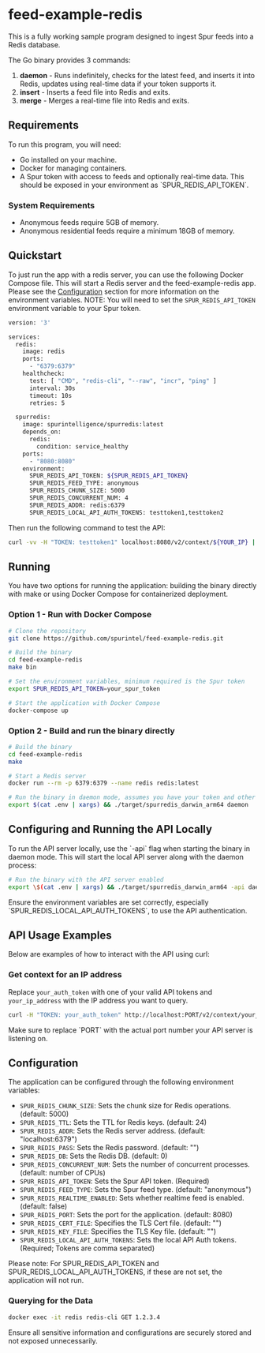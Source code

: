 # feed-example-redis
This is a fully working sample program designed to ingest Spur feeds into a Redis database.

The Go binary provides 3 commands:
1. **daemon** - Runs indefinitely, checks for the latest feed, and inserts it into Redis, updates using real-time data if your token supports it.
2. **insert** - Inserts a feed file into Redis and exits.
3. **merge** - Merges a real-time file into Redis and exits.

## Requirements
To run this program, you will need:

* Go installed on your machine.
* Docker for managing containers.
* A Spur token with access to feeds and optionally real-time data. This should be exposed in your environment as \`SPUR_REDIS_API_TOKEN\`.

### System Requirements

* Anonymous feeds require 5GB of memory.
* Anonymous residential feeds require a minimum 18GB of memory.

## Quickstart
To just run the app with a redis server, you can use the following Docker Compose file. This will start a Redis server and the feed-example-redis app. 
Please see the [Configuration](#configuration) section for more information on the environment variables.
NOTE: You will need to set the `SPUR_REDIS_API_TOKEN` environment variable to your Spur token.

```bash
version: '3'

services:
  redis:
    image: redis
    ports:
      - "6379:6379"
    healthcheck:
      test: [ "CMD", "redis-cli", "--raw", "incr", "ping" ]
      interval: 30s
      timeout: 10s
      retries: 5

  spurredis:
    image: spurintelligence/spurredis:latest
    depends_on:
      redis:
        condition: service_healthy
    ports:
      - "8080:8080"
    environment:
      SPUR_REDIS_API_TOKEN: ${SPUR_REDIS_API_TOKEN}
      SPUR_REDIS_FEED_TYPE: anonymous
      SPUR_REDIS_CHUNK_SIZE: 5000
      SPUR_REDIS_CONCURRENT_NUM: 4
      SPUR_REDIS_ADDR: redis:6379
      SPUR_REDIS_LOCAL_API_AUTH_TOKENS: testtoken1,testtoken2
```

Then run the following command to test the API:
```bash
curl -vv -H "TOKEN: testtoken1" localhost:8080/v2/context/${YOUR_IP} | jq
```

## Running
You have two options for running the application: building the binary directly with make or using Docker Compose for containerized deployment.

### Option 1 - Run with Docker Compose
```bash
# Clone the repository
git clone https://github.com/spurintel/feed-example-redis.git

# Build the binary
cd feed-example-redis
make bin

# Set the environment variables, minimum required is the Spur token
export SPUR_REDIS_API_TOKEN=your_spur_token

# Start the application with Docker Compose
docker-compose up
```

### Option 2 - Build and run the binary directly
```bash
# Build the binary
cd feed-example-redis
make

# Start a Redis server
docker run --rm -p 6379:6379 --name redis redis:latest

# Run the binary in daemon mode, assumes you have your token and other configurations set in a .env file
export $(cat .env | xargs) && ./target/spurredis_darwin_arm64 daemon
```

## Configuring and Running the API Locally
To run the API server locally, use the \`-api\` flag when starting the binary in daemon mode. This will start the local API server along with the daemon process:

```bash
# Run the binary with the API server enabled
export \$(cat .env | xargs) && ./target/spurredis_darwin_arm64 -api daemon
```

Ensure the environment variables are set correctly, especially \`SPUR_REDIS_LOCAL_API_AUTH_TOKENS\`, to use the API authentication.

## API Usage Examples
Below are examples of how to interact with the API using curl:

### Get context for an IP address
Replace `your_auth_token` with one of your valid API tokens and `your_ip_address` with the IP address you want to query.

```bash
curl -H "TOKEN: your_auth_token" http://localhost:PORT/v2/context/your_ip_address
```

Make sure to replace \`PORT\` with the actual port number your API server is listening on.

## Configuration
The application can be configured through the following environment variables:

- `SPUR_REDIS_CHUNK_SIZE`: Sets the chunk size for Redis operations. (default: 5000)
- `SPUR_REDIS_TTL`: Sets the TTL for Redis keys. (default: 24)
- `SPUR_REDIS_ADDR`: Sets the Redis server address. (default: "localhost:6379")
- `SPUR_REDIS_PASS`: Sets the Redis password. (default: "")
- `SPUR_REDIS_DB`: Sets the Redis DB. (default: 0)
- `SPUR_REDIS_CONCURRENT_NUM`: Sets the number of concurrent processes. (default: number of CPUs)
- `SPUR_REDIS_API_TOKEN`: Sets the Spur API token. (Required)
- `SPUR_REDIS_FEED_TYPE`: Sets the Spur feed type. (default: "anonymous")
- `SPUR_REDIS_REALTIME_ENABLED`: Sets whether realtime feed is enabled. (default: false)
- `SPUR_REDIS_PORT`: Sets the port for the application. (default: 8080)
- `SPUR_REDIS_CERT_FILE`: Specifies the TLS Cert file. (default: "")
- `SPUR_REDIS_KEY_FILE`: Specifies the TLS Key file. (default: "")
- `SPUR_REDIS_LOCAL_API_AUTH_TOKENS`: Sets the local API Auth tokens. (Required; Tokens are comma separated)

Please note: For SPUR_REDIS_API_TOKEN and SPUR_REDIS_LOCAL_API_AUTH_TOKENS, if these are not set, the application will not run.

### Querying for the Data
```bash
docker exec -it redis redis-cli GET 1.2.3.4
```

Ensure all sensitive information and configurations are securely stored and not exposed unnecessarily.
